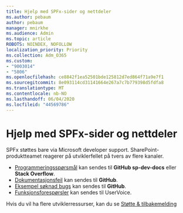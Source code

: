 ```yaml
---
title: Hjelp med SPFx-sider og nettdeler
ms.author: pebaum
author: pebaum
manager: mnirkhe
ms.audience: Admin
ms.topic: article
ROBOTS: NOINDEX, NOFOLLOW
localization_priority: Priority
ms.collection: Adm_O365
ms.custom:
- "9003014"
- "5806"
ms.openlocfilehash: ce8842f1ea52501bde125812d7ed864f71a9e7f1
ms.sourcegitcommit: 8e093114cd31141664e267a7c7b779398d5fdfa8
ms.translationtype: MT
ms.contentlocale: nb-NO
ms.lasthandoff: 06/04/2020
ms.locfileid: "44569786"
---
```

# <a name="help-with-spfx-pages-and-web-parts"></a>Hjelp med SPFx-sider og nettdeler

SPFx støttes bare via Microsoft developer support. SharePoint-produktteamet reagerer på utviklerfellet på tvers av flere kanaler.

- [Programmeringsspørsmål](https://docs.microsoft.com/sharepoint/dev/support-feedback#programming-questions) kan sendes til **GitHub sp-dev-docs** eller **Stack Overflow**.
- [Dokumentasjonsfeil](https://docs.microsoft.com/sharepoint/dev/support-feedback#documentation-bugs) kan sendes til **GitHub**.
- [Eksempel søknad bugs](https://docs.microsoft.com/sharepoint/dev/support-feedback#sample-application-bugs) kan sendes til **GitHub**.
- [Funksjonsforespørsler](https://docs.microsoft.com/sharepoint/dev/support-feedback#feature-requests) kan sendes til UserVoice.

Hvis du vil ha flere utviklerressurser, kan du se [Støtte & tilbakemelding](https://docs.microsoft.com/sharepoint/dev/support-feedback)